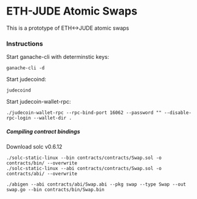 # ETH-JUDE Atomic Swaps

This is a prototype of ETH<->JUDE atomic swaps

### Instructions

Start ganache-cli with determinstic keys:
```
ganache-cli -d
```

Start judecoind:
```
judecoind
```

Start judecoin-wallet-rpc:
```
./judecoin-wallet-rpc --rpc-bind-port 16062 --password "" --disable-rpc-login --wallet-dir .
```

##### Compiling contract bindings

Download solc v0.6.12

```
./solc-static-linux --bin contracts/contracts/Swap.sol -o contracts/bin/ --overwrite
./solc-static-linux --abi contracts/contracts/Swap.sol -o contracts/abi/ --overwrite
```

```
./abigen --abi contracts/abi/Swap.abi --pkg swap --type Swap --out swap.go --bin contracts/bin/Swap.bin 
```